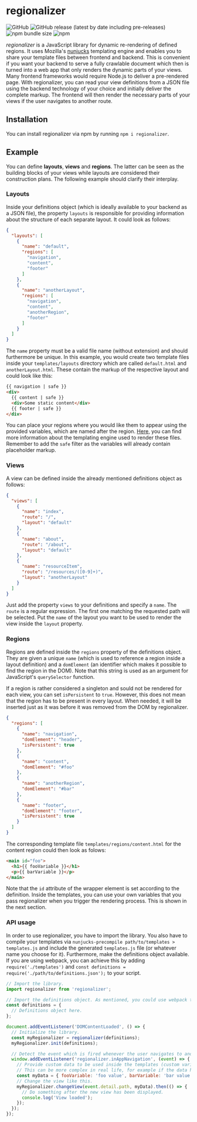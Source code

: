 # regionalizer

![GitHub](https://img.shields.io/github/license/alex-schuster/regionalizer)
![GitHub release (latest by date including pre-releases)](https://img.shields.io/github/v/release/alex-schuster/regionalizer?include_prereleases)
![npm bundle size](https://img.shields.io/bundlephobia/min/regionalizer?logo=npm)
![npm](https://img.shields.io/npm/dw/regionalizer?logo=npm)

*regionalizer* is a JavaScript library for dynamic re-rendering of defined regions. It uses Mozilla's [nunjucks](https://mozilla.github.io/nunjucks/) templating engine and enables you to share your template files between frontend and backend. This is convenient if you want your backend to serve a fully crawlable document which then is turned into a web app that only renders the dynamic parts of your views. Many frontend frameworks would require Node.js to deliver a pre-rendered page. With regionalizer, you can read your view definitions from a JSON file using the backend technology of your choice and initially deliver the complete markup. The frontend will then render the necessary parts of your views if the user navigates to another route.

## Installation

You can install regionalizer via npm by running `npm i regionalizer`.

## Example

You can define **layouts**, **views** and **regions**. The latter can be seen as the building blocks of your views while layouts are considered their construction plans. The following example should clarify their interplay.

### Layouts

Inside your definitions object (which is ideally available to your backend as a JSON file), the property `layouts` is responsible for providing information about the structure of each separate layout. It could look as follows:

```json
{
  "layouts": [
    {
      "name": "default",
      "regions": [
        "navigation",
        "content",
        "footer"
      ]
    },
    {
      "name": "anotherLayout",
      "regions": [
        "navigation",
        "content",
        "anotherRegion",
        "footer"
      ]
    }
  ]
}
```

The `name` property must be a valid file name (without extension) and should furthermore be unique. In this example, you would create two template files inside your `templates/layouts` directory which are called `default.html` and `anotherLayout.html`. These contain the markup of the respective layout and could look like this:

```html
{{ navigation | safe }}
<div>
  {{ content | safe }}
  <div>Some static content</div>
  {{ footer | safe }}
</div>
```

You can place your regions where you would like them to appear using the provided variables, which are named after the region. [Here](https://mozilla.github.io/nunjucks/), you can find more information about the templating engine used to render these files. Remember to add the `safe` filter as the variables will already contain placeholder markup.

### Views

A view can be defined inside the already mentioned definitions object as follows:

```json
{
  "views": [
    {
      "name": "index",
      "route": "/",
      "layout": "default"
    },
    {
      "name": "about",
      "route": "/about",
      "layout": "default"
    },
    {
      "name": "resourceItem",
      "route": "/resources/([0-9]+)",
      "layout": "anotherLayout"
    }
  ]
}
```

Just add the property `views` to your definitions and specify a `name`. The `route` is a regular expression. The first one matching the requested path will be selected. Put the `name` of the layout you want to be used to render the view inside the `layout` property. 

### Regions

Regions are defined inside the `regions` property of the definitions object. They are given a unique `name` (which is used to reference a region inside a layout definition) and a `domElement` (an identifier which makes it possible to find the region in the DOM). Note that this string is used as an argument for JavaScript's `querySelector` function.

If a region is rather considered a singleton and sould not be rendered for each view, you can set `isPersistent` to `true`. However, this does not mean that the region has to be present in every layout. When needed, it will be inserted just as it was before it was removed from the DOM by regionalizer.

```json
{
  "regions": [
    {
      "name": "navigation",
      "domElement": "header",
      "isPersistent": true
    },
    {
      "name": "content",
      "domElement": "#foo"
    },
    {
      "name": "anotherRegion",
      "domElement": "#bar"
    },
    {
      "name": "footer",
      "domElement": "footer",
      "isPersistent": true
    }
  ]
}
```

The corresponding template file `templates/regions/content.html` for the content region could then look as folows:

```html
<main id="foo">
  <h1>{{ fooVariable }}</h1>
  <p>{{ barVariable }}</p>
</main>
```

Note that the `id` attribute of the wrapper element is set according to the definition. Inside the templates, you can use your own variables that you pass regionalizer when you trigger the rendering process. This is shown in the next section.

### API usage

In order to use regionalizer, you have to import the library. You also have to compile your templates via `nunjucks-precompile path/to/templates > templates.js` and include the generated `templates.js` file (or whatever name you choose for it). Furthermore, make the definitions object available. If you are using webpack, you can achieve this by adding `require('./templates')` and `const definitions = require('./path/to/definitions.json');` to your script.

```javascript
// Import the library.
import regionalizer from 'regionalizer';

// Import the definitions object. As mentioned, you could use webpack to require a JSON file.
const definitions = {
  // Definitions object here.
};

document.addEventListener('DOMContentLoaded', () => {
  // Initialize the library.
  const myRegionalizer = regionalizer(definitions);
  myRegionalizer.init(definitions);

  // Detect the event which is fired whenever the user navigates to another view.
  window.addEventListener('regionalizer.inAppNavigation', (event) => {
    // Provide custom data to be used inside the templates (custom variables).
    // This can be more complex in real life, for example if the data has to be fetched from an API.
    const myData = { fooVariable: 'foo value', barVariable: 'bar value' };
    // Change the view like this.
    myRegionalizer.changeView(event.detail.path, myData).then(() => {
      // Do something after the new view has been displayed.
      console.log('View loaded');
    });
  });
});
```
